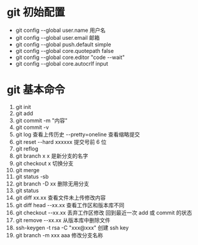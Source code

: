 # git 初始配置

- git config --global user.name 用户名
- git config --global user.email 邮箱
- git config --global push.default simple
- git config --global core.quotepath false
- git config --global core.editor "code --wait"
- git config --global core.autocrlf input

# git 基本命令

1. git init
2. git add
3. git commit -m "内容"
4. git commit -v
5. git log 查看上传历史 --pretty=oneline 查看缩略提交
6. git reset --hard xxxxxx 提交号前 6 位
7. git reflog
8. git branch x x 是新分支的名字
9. git checkout x 切换分支
10. git merge
11. git status -sb
12. git branch -D xx 删除无用分支
13. git status
14. git diff xx.xx 查看文件未上传修改内容
15. git diff head --xx.xx 查看工作区和版本库不同
16. git checkout --xx.xx 丢弃工作区修改 回到最近一次 add 或 commit 的状态
17. git remove --xx.xx 从版本库中删除文件
18. ssh-keygen -t rsa -C "xxx@xxx" 创建 ssh key
19. git branch -m xxx aaa 修改分支名称

